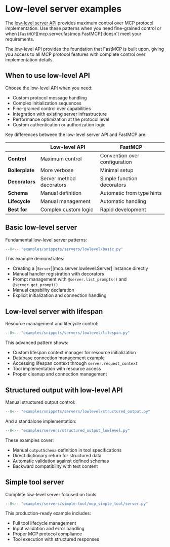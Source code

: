 # Low-level server examples

The [low-level server API](/python-sdk/reference/mcp/server/lowlevel/server/) provides maximum control over MCP protocol implementation. Use these patterns when you need fine-grained control or when [`FastMCP`][mcp.server.fastmcp.FastMCP] doesn't meet your requirements.

The low-level API provides the foundation that FastMCP is built upon, giving you access to all MCP protocol features with complete control over implementation details.

## When to use low-level API

Choose the low-level API when you need:

- Custom protocol message handling
- Complex initialization sequences
- Fine-grained control over capabilities
- Integration with existing server infrastructure
- Performance optimization at the protocol level
- Custom authentication or authorization logic

Key differences between the low-level server API and FastMCP are:

|                 | Low-level API            | FastMCP                       |
| --------------- | ------------------------ | ----------------------------- |
| **Control**     | Maximum control          | Convention over configuration |
| **Boilerplate** | More verbose             | Minimal setup                 |
| **Decorators**  | Server method decorators | Simple function decorators    |
| **Schema**      | Manual definition        | Automatic from type hints     |
| **Lifecycle**   | Manual management        | Automatic handling            |
| **Best for**    | Complex custom logic     | Rapid development             |

## Basic low-level server

Fundamental low-level server patterns:

```python
--8<-- "examples/snippets/servers/lowlevel/basic.py"
```

This example demonstrates:

- Creating a [`Server`][mcp.server.lowlevel.Server] instance directly
- Manual handler registration with decorators
- Prompt management with `@server.list_prompts()` and `@server.get_prompt()`
- Manual capability declaration
- Explicit initialization and connection handling

## Low-level server with lifespan

Resource management and lifecycle control:

```python
--8<-- "examples/snippets/servers/lowlevel/lifespan.py"
```

This advanced pattern shows:

- Custom lifespan context manager for resource initialization
- Database connection management example
- Accessing lifespan context through `server.request_context`
- Tool implementation with resource access
- Proper cleanup and connection management

## Structured output with low-level API

Manual structured output control:

```python
--8<-- "examples/snippets/servers/lowlevel/structured_output.py"
```

And a standalone implementation:

```python
--8<-- "examples/servers/structured_output_lowlevel.py"
```

These examples cover:

- Manual `outputSchema` definition in tool specifications
- Direct dictionary return for structured data
- Automatic validation against defined schemas
- Backward compatibility with text content

## Simple tool server

Complete low-level server focused on tools:

```python
--8<-- "examples/servers/simple-tool/mcp_simple_tool/server.py"
```

This production-ready example includes:

- Full tool lifecycle management
- Input validation and error handling
- Proper MCP protocol compliance
- Tool execution with structured responses
